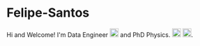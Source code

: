 # Felipe-Santos

Hi and Welcome!
I'm Data Engineer <img src="https://cdn-icons-png.flaticon.com/512/2980/2980479.png" width="20" height="20"> and PhD Physics. 
<img src="https://cdn-icons-png.flaticon.com/512/1822/1822899.png" width="20" height="20"> <img src="https://cdn-icons-png.flaticon.com/512/3962/3962076.png" width="20" height="20">.

